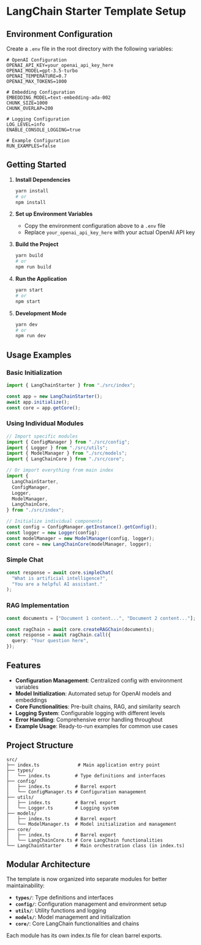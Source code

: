 # LangChain Starter Template Setup

## Environment Configuration

Create a `.env` file in the root directory with the following variables:

```env
# OpenAI Configuration
OPENAI_API_KEY=your_openai_api_key_here
OPENAI_MODEL=gpt-3.5-turbo
OPENAI_TEMPERATURE=0.7
OPENAI_MAX_TOKENS=1000

# Embedding Configuration
EMBEDDING_MODEL=text-embedding-ada-002
CHUNK_SIZE=1000
CHUNK_OVERLAP=200

# Logging Configuration
LOG_LEVEL=info
ENABLE_CONSOLE_LOGGING=true

# Example Configuration
RUN_EXAMPLES=false
```

## Getting Started

1. **Install Dependencies**

   ```bash
   yarn install
   # or
   npm install
   ```

2. **Set up Environment Variables**

   - Copy the environment configuration above to a `.env` file
   - Replace `your_openai_api_key_here` with your actual OpenAI API key

3. **Build the Project**

   ```bash
   yarn build
   # or
   npm run build
   ```

4. **Run the Application**

   ```bash
   yarn start
   # or
   npm start
   ```

5. **Development Mode**
   ```bash
   yarn dev
   # or
   npm run dev
   ```

## Usage Examples

### Basic Initialization

```typescript
import { LangChainStarter } from "./src/index";

const app = new LangChainStarter();
await app.initialize();
const core = app.getCore();
```

### Using Individual Modules

```typescript
// Import specific modules
import { ConfigManager } from "./src/config";
import { Logger } from "./src/utils";
import { ModelManager } from "./src/models";
import { LangChainCore } from "./src/core";

// Or import everything from main index
import {
  LangChainStarter,
  ConfigManager,
  Logger,
  ModelManager,
  LangChainCore,
} from "./src/index";

// Initialize individual components
const config = ConfigManager.getInstance().getConfig();
const logger = new Logger(config);
const modelManager = new ModelManager(config, logger);
const core = new LangChainCore(modelManager, logger);
```

### Simple Chat

```typescript
const response = await core.simpleChat(
  "What is artificial intelligence?",
  "You are a helpful AI assistant."
);
```

### RAG Implementation

```typescript
const documents = ["Document 1 content...", "Document 2 content..."];

const ragChain = await core.createRAGChain(documents);
const response = await ragChain.call({
  query: "Your question here",
});
```

## Features

- **Configuration Management**: Centralized config with environment variables
- **Model Initialization**: Automated setup for OpenAI models and embeddings
- **Core Functionalities**: Pre-built chains, RAG, and similarity search
- **Logging System**: Configurable logging with different levels
- **Error Handling**: Comprehensive error handling throughout
- **Example Usage**: Ready-to-run examples for common use cases

## Project Structure

```
src/
├── index.ts              # Main application entry point
├── types/
│   └── index.ts         # Type definitions and interfaces
├── config/
│   ├── index.ts         # Barrel export
│   └── ConfigManager.ts # Configuration management
├── utils/
│   ├── index.ts         # Barrel export
│   └── Logger.ts        # Logging system
├── models/
│   ├── index.ts         # Barrel export
│   └── ModelManager.ts  # Model initialization and management
├── core/
│   ├── index.ts         # Barrel export
│   └── LangChainCore.ts # Core LangChain functionalities
└── LangChainStarter     # Main orchestration class (in index.ts)
```

## Modular Architecture

The template is now organized into separate modules for better maintainability:

- **`types/`**: Type definitions and interfaces
- **`config/`**: Configuration management and environment setup
- **`utils/`**: Utility functions and logging
- **`models/`**: Model management and initialization
- **`core/`**: Core LangChain functionalities and chains

Each module has its own index.ts file for clean barrel exports.
